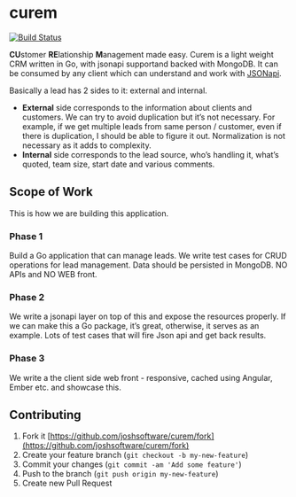 # curem

[![Build Status](https://drone.io/github.com/joshsoftware/curem/status.png)](https://drone.io/github.com/joshsoftware/curem/latest)

**CU**&#8203;stomer **RE**&#8203;lationship **M**&#8203;anagement made easy. Curem is a light weight CRM written in Go, with jsonapi supportand backed with MongoDB. It can be consumed by any client which can understand and work with [JSONapi](http://jsonapi.org).

Basically a lead has 2 sides to it: external and internal.

* **External** side corresponds to the information about clients and customers. We can try to avoid duplication but it’s not necessary. For example, if we get multiple leads from same person / customer, even if there is duplication, I should be able to figure it out. Normalization is not necessary as it adds to complexity. 
* **Internal** side corresponds to the lead source, who’s handling it, what’s quoted, team size, start date and various comments. 

## Scope of Work

This is how we are building this application. 

### Phase 1
 Build a Go application that can manage leads. We write test cases for CRUD operations for lead management. Data should be persisted in MongoDB. NO APIs and NO WEB front.  

### Phase 2
 We write a jsonapi layer on top of this and expose the resources properly. If we can make this a Go package, it’s great, otherwise, it serves as an example. Lots of test cases that will fire Json api and get back results.

### Phase 3
 We write a the client side web front - responsive, cached using Angular, Ember etc. and showcase this. 
 
 
## Contributing

1. Fork it [https://github.com/joshsoftware/curem/fork](https://github.com/joshsoftware/curem/fork)
2. Create your feature branch (`git checkout -b my-new-feature`)
3. Commit your changes (`git commit -am 'Add some feature'`)
4. Push to the branch (`git push origin my-new-feature`)
5. Create new Pull Request